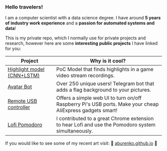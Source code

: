 ### Hello travelers!

I am a computer scientist with a data science degree. I have around **5 years of industry work experience** and a **passion for automated systems and data**!

This is my private repo, which I normally use for private projects and research, however here are some **interesting public projects** I have linked for you:

| Project                         | Why is it cool?                                                                                         |
|---------------------------------|-----------------------------------------------------------------------------------------------------|
| [Highlight model (CNN+LSTM)](https://github.com/aburenko/GamingDigestModel)                 | PoC Model that finds highlights in a game video stream recordings.                                       |
| [Avatar Bot](https://github.com/aburenko/ua-avatar-bot) | Over 250 unique users! Telegram bot that adds a flag background to your pictures.                                          |
| [Remote USB controller ](https://github.com/aburenko/my-remote-usb-controller)          | Offers a simple web UI to turn on/off Raspberry Pi's USB ports. Make your cheap AliExpress gadgets smart!                      |
| [Lofi Pomodoro ](https://github.com/jpolina/lofi-pomodoro-chrome-extension)                  | I contributed to a great Chrome extension to hear Lofi and use the Pomodoro system simultaneously.           |


If you would like to see some of my recent art visit: :art: [aburenko.github.io](https://aburenko.github.io/index.html) :art:
